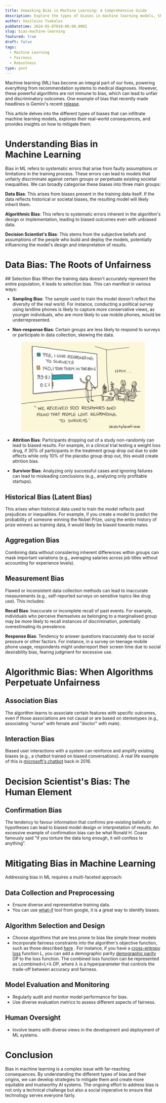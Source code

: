 ```yaml
---
title: Unmasking Bias in Machine Learning: A Comprehensive Guide
description: Explore the types of biases in machine learning models, their real-world impacts, and strategies to mitigate them, ensuring fair and equitable AI systems. This guide covers data, algorithmic, and decision scientist biases, along with practical solutions for addressing each.
author: Vasileios Tsakalos
pubDatetime: 2024-05-8T018:00:00.000Z
slug: bias-machine-learning
featured: true
draft: false
tags:
  - Machine Learning
  - Fairness
  - Robustness
type: post
---
```


Machine learning (ML) has become an integral part of our lives, powering everything from recommendation systems to medical diagnoses. However, these powerful algorithms are not immune to bias, which can lead to unfair and discriminatory outcomes. One example of bias that recently made headlines is Gemini's recent <a href="https://www.theverge.com/2024/2/21/24079371/google-ai-gemini-generative-inaccurate-historical">release</a>.

This article delves into the different types of biases that can infiltrate machine learning models, explores their real-world consequences, and provides insights on how to mitigate them.

# Understanding Bias in Machine Learning
Bias in ML refers to systematic errors that arise from faulty assumptions or limitations in the training process. These errors can lead to models that unfairly discriminate against certain groups or perpetuate existing societal inequalities. We can broadly categorise these biases into three main groups:

<b>Data Bias</b>: This arises from biases present in the training data itself. If the data reflects historical or societal biases, the resulting model will likely inherit them.

<b>Algorithmic Bias</b>: This refers to systematic errors inherent in the algorithm's design or implementation, leading to biased outcomes even with unbiased data.

<b>Decision Scientist's Bias</b>: This stems from the subjective beliefs and assumptions of the people who build and deploy the models, potentially influencing the model's design and interpretation of results.

# Data Bias: The Roots of Unfairness
## Selection Bias
When the training data doesn't accurately represent the entire population, it leads to selection bias. This can manifest in various ways:
* <b>Sampling Bias</b>: The sample used to train the model doesn't reflect the diversity of the real world. For instance, conducting a political survey using landline phones is likely to capture more conservative views, as younger individuals, who are more likely to use mobile phones, would be underrepresented.

* <b>Non-response Bias</b>: Certain groups are less likely to respond to surveys or participate in data collection, skewing the data.

<div style="text-align:center">
    <img src="../../assets/images/posts/bias_ml/non-response.png" alt="iqred" width="400">
</div>

* <b>Attrition Bias</b>: Participants dropping out of a study non-randomly can lead to biased results. For example, in a clinical trial testing a weight loss drug, if 30% of participants in the treatment group drop out due to side effects while only 10% of the placebo group drop out, this would create attrition bias.

* <b>Survivor Bias</b>: Analyzing only successful cases and ignoring failures can lead to misleading conclusions (e.g., analyzing only profitable startups).

## Historical Bias (Latent Bias)

This arises when historical data used to train the model reflects past prejudices or inequalities. For example, if you create a model to predict the probability of someone winning the Nobel Prize, using the entire history of prize winners as training data, it would likely be biased towards males.

## Aggregation Bias
Combining data without considering inherent differences within groups can mask important variations (e.g., averaging salaries across job titles without accounting for experience levels).
## Measurement Bias
Flawed or inconsistent data collection methods can lead to inaccurate measurements (e.g., self-reported surveys on sensitive topics like drug use). This includes:

<b>Recall Bias</b>: Inaccurate or incomplete recall of past events. For example, individuals who perceive themselves as belonging to a marginalised group may be more likely to recall instances of discrimination, potentially overestimating its prevalence.

<b>Response Bias</b>: Tendency to answer questions inaccurately due to social pressure or other factors. For instance, in a survey on teenage mobile phone usage, respondents might underreport their screen time due to social desirability bias, fearing judgment for excessive use.

# Algorithmic Bias: When Algorithms Perpetuate Unfairness
## Association Bias
The algorithm learns to associate certain features with specific outcomes, even if those associations are not causal or are based on stereotypes (e.g., associating "nurse" with female and "doctor" with male).
## Interaction Bias
Biased user interactions with a system can reinforce and amplify existing biases (e.g., a chatbot trained on biased conversations). A real life example of this is <a href="https://www.theverge.com/2016/3/24/11297050/tay-microsoft-chatbot-racist">microsoft's chatbot</a>  back in 2016.
# Decision Scientist's Bias: The Human Element

## Confirmation Bias
The tendency to favour information that confirms pre-existing beliefs or hypotheses can lead to biased model design or interpretation of results. An excessive example of confirmation bias can be what Ronald H. Coase famously said "if you torture the data long enough, it will confess to anything".

# Mitigating Bias in Machine Learning
Addressing bias in ML requires a multi-faceted approach:
## Data Collection and Preprocessing
* Ensure diverse and representative training data.
* You can use <a href="https://pair-code.github.io/what-if-tool/">what-if</a>  tool from google, it is a great way to identify biases.

## Algorithm Selection and Design
* Choose algorithms that are less prone to bias like simple linear models
* Incorporate fairness constraints into the algorithm's objective function, such as those described <a href="https://developers.google.com/machine-learning/glossary/fairness">here</a> . For instance, if you have a <a href="https://www.datacamp.com/tutorial/the-cross-entropy-loss-function-in-machine-learning?utm_source=google&utm_medium=paid_search&utm_campaignid=21263768803&utm_adgroupid=167598735008&utm_device=c&utm_keyword=&utm_matchtype=&utm_network=g&utm_adpostion=&utm_creative=698229374533&utm_targetid=aud-517318242147:dsa-2218886984380&utm_loc_interest_ms=&utm_loc_physical_ms=9062542&utm_content=&utm_campaign=230119_1-sea~dsa~tofu_2-b2c_3-row-p1_4-prc_5-na_6-na_7-le_8-pdsh-go_9-na_10-na_11-na_bidding_p1_tofu_max_cc_vs_mcv_1.1-may24&gad_source=1&gclid=CjwKCAjwvIWzBhAlEiwAHHWgveRWHzcWJMdAhOSpCagWYDzuFrk8yHP2MfscnvMlt64upmAlUCZI3hoCILkQAvD_BwE">cross-entropy loss</a>  function  L, you can add a demographic parity <a href="https://developers.google.com/machine-learning/glossary/fairness#demographic-parityconstraint">demographic parity</a> DP to the loss function. The combined loss function can be represented as Lcombined=L+λ⋅DP, where λ is a hyperparameter that controls the trade-off between accuracy and fairness.

## Model Evaluation and Monitoring
* Regularly audit and monitor model performance for bias.
* Use diverse evaluation metrics to assess different aspects of fairness.

## Human Oversight
* Involve teams with diverse views in the development and deployment of ML systems.

# Conclusion
Bias in machine learning is a complex issue with far-reaching consequences. By understanding the different types of bias and their origins, we can develop strategies to mitigate them and create more equitable and trustworthy AI systems. The ongoing effort to address bias is not only a technical challenge but also a social imperative to ensure that technology serves everyone fairly.
